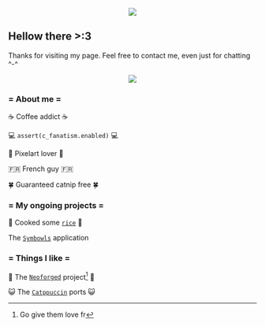 <p align=center>
    <img align="center" src="https://ih1.redbubble.net/image.5500570718.6485/raf,360x360,075,t,fafafa:ca443f4786.jpg">
</p>

## Hellow there >:3
Thanks for visiting my page. Feel free to contact me, even just for chatting ^-^

<p align=center>
    <a href="https://discordapp.com/users/297750529076101121">
        <img src="https://dcbadge.limes.pink/api/shield/297750529076101121">
    </a>
</a>

### = About me =
☕ Coffee addict ☕

💻 `assert(c_fanatism.enabled)` 💻

💜 Pixelart lover 💜

🇫🇷 French guy 🇫🇷

🍀 Guaranteed catnip free 🍀

### = My ongoing projects =
🍚 Cooked some [`rice`](https://github.com/SushiCannibale/dotfiles) 🍚

The [`Symbowls`](https://github.com/SushiCannibale/Symbowls) application  

### = Things I like =
🦊 The [`Neoforged`](https://github.com/neoforged) project[^1] 🦊

😺 The [`Catppuccin`](https://catppuccin.com/) ports 😺

<!-- <p align=center>
    <img src="https://steamuserimages-a.akamaihd.net/ugc/1735548302430446518/B2D8DFF66F7E62D3A6084CD861D9F1B8F53DE527/?imw=512&&ima=fit&impolicy=Letterbox&imcolor=%23000000&letterbox=false">
</p> -->

[^1]: Go give them love fr

